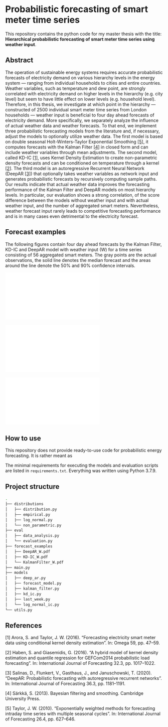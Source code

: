 # Probabilistic forecasting of smart meter time series

This repository contains the python code for my master thesis with the title: **Hierarchical probabilistic forecasting of smart meter time series using weather input**. 

## Abstract

The operation of sustainable energy systems requires accurate probabilistic forecasts of electricity demand on various hierarchy levels in the energy system — ranging from individual households to cities and entire countries. Weather variables, such as temperature and dew point, are strongly correlated with electricity demand on higher levels in the hierarchy (e.g. city level) but seem to have little effect on lower levels (e.g. household level). Therefore, in this thesis, we investigate at which point in the hierarchy — constructed of 2500 individual smart meter time series from London households — weather input is beneficial to four day ahead forecasts of electricity demand. More specifically, we separately analyze the influence of actual weather data and weather forecasts. To that end, we implement three probabilistic forecasting models from the literature and, if necessary, adjust the models to optionally utilize weather data. The first model is based on double seasonal Holt-Winters-Taylor Exponential Smoothing [[5]](#5), it computes forecasts with the Kalman Filter [[4]](#4) in closed form and can include weather variables through mean adjustments. The second model, called KD-IC [[1]](#1), uses Kernel Density Estimation to create non-parametric density forecasts and can be conditioned on temperature through a kernel [[2]](#2). The third model is an autoregressive Recurrent Neural Network (DeepAR [[3]](#3)) that optionally takes weather variables as network input and generates probabilistic forecasts by recursively computing sample paths. Our results indicate that actual weather data improves the forecasting performance of the Kalman Filter and DeepAR models on most hierarchy levels. In particular, our evaluation shows a strong correlation, of the score difference between the models without weather input and with actual weather input, and the number of aggregated smart meters. Nevertheless, weather forecast input rarely leads to competitive forecasting performance and is in many cases even detrimental to the electricity forecast.

## Forecast examples

The following figures contain four day ahead forecasts by the Kalman Filter, KD-IC and DeepAR model with weather input (W) for a time series consisting of 56 aggregated smart meters. The gray points are the actual observations, the solid line denotes the median forecast and the areas around the line denote the 50% and 90% confidence intervals.

![Kalman Filter](forecast_examples/KalmanFilter_W.pdf)

![KD-IC](forecast_examples/KD-IC_W.pdf)

![DeepAR](forecast_examples/DeepAR_W.pdf)

## How to use

This repository does not provide ready-to-use code for probabilistic energy forecasting. It is rather meant as 

The minimal requirements for executing the models and evaluation scripts are listed in `requirements.txt`. Everything was written using Python 3.7.9.

## Project structure

```bash
.
├── distributions
│   ├── distribution.py
│   ├── empirical.py
│   ├── log_normal.py
│   └── non_parametric.py
├── eval
│   ├── data_analysis.py
│   └── evaluation.py
├── forecast_examples
│   ├── DeepAR_W.pdf
│   ├── KD-IC_W.pdf
│   └── KalmanFilter_W.pdf
├── main.py
├── models
│   ├── deep_ar.py
│   ├── forecast_model.py
│   ├── kalman_filter.py
│   ├── kd_ic.py
│   ├── last_week.py
│   └── log_normal_ic.py
└── utils.py
```

## References

<a id="1">[1]</a> Arora, S. and Taylor, J. W. (2016). “Forecasting electricity smart meter data using conditional kernel density estimation”. In: Omega 59, pp. 47–59.

<a id="2">[2]</a> Haben, S. and Giasemidis, G. (2016). “A hybrid model of kernel density estimation and quantile regression for GEFCom2014 probabilistic load forecasting”. In: International Journal of Forecasting 32.3, pp. 1017–1022.

<a id="3">[3]</a> Salinas, D., Flunkert, V., Gasthaus, J., and Januschowski, T. (2020). “DeepAR: Probabilistic forecasting with autoregressive recurrent networks”. In: International Journal of Forecasting 36.3, pp. 1181–1191.

<a id="4">[4]</a> Särkkä, S. (2013). Bayesian filtering and smoothing. Cambridge University Press.

<a id="5">[5]</a> Taylor, J. W. (2010). “Exponentially weighted methods for forecasting intraday time series with multiple seasonal cycles”. In: International Journal of Forecasting 26.4, pp. 627–646.
